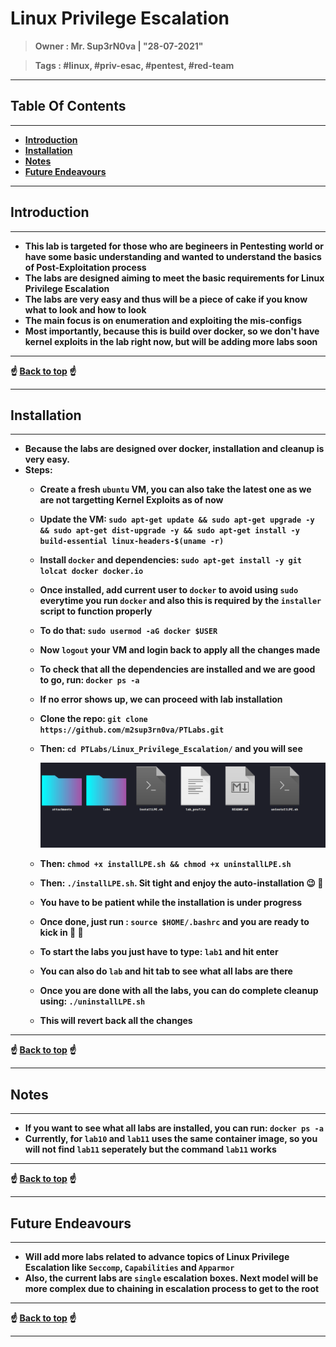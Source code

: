 <h1><b>Linux Privilege Escalation<b></h1>

> **Owner** : Mr. Sup3rN0va | "28-07-2021"

> **Tags** : #linux, #priv-esac, #pentest, #red-team

---

<h2><b>Table Of Contents</b></h2>

---

- [**Introduction**](#introduction)
- [**Installation**](#installation)
- [**Notes**](#notes)
- [**Future Endeavours**](#future-endeavours)

---

## **Introduction**

---

- This lab is targeted for those who are begineers in Pentesting world or have some basic understanding and wanted to understand the basics of Post-Exploitation process
- The labs are designed aiming to meet the basic requirements for Linux Privilege Escalation
- The labs are very easy and thus will be a piece of cake if you know what to look and how to look
- The main focus is on enumeration and exploiting the mis-configs
- Most importantly, because this is build over docker, so we don't have kernel exploits in the lab right now, but will be adding more labs soon

---

<div class='page'/>
☝️ <a href="#">Back to top</a> ☝️

---

## **Installation**

---

- Because the labs are designed over docker, installation and cleanup is very easy.
- Steps:
  - Create a fresh `ubuntu` VM, you can also take the latest one as we are not targetting Kernel Exploits as of now
  - Update the VM: `sudo apt-get update && sudo apt-get upgrade -y && sudo apt-get dist-upgrade -y && sudo apt-get install -y build-essential linux-headers-$(uname -r)`
  - Install `docker` and dependencies: `sudo apt-get install -y git lolcat docker docker.io`
  - Once installed, add current user to `docker` to avoid using `sudo` everytime you run `docker` and also this is required by the `installer` script to function properly
  - To do that: `sudo usermod -aG docker $USER`
  - Now `logout` your VM and login back to apply all the changes made
  - To check that all the dependencies are installed and we are good to go, run: `docker ps -a`
  - If no error shows up, we can proceed with lab installation
  - Clone the repo: `git clone https://github.com/m2sup3rn0va/PTLabs.git`
  - Then: `cd PTLabs/Linux_Privilege_Escalation/` and you will see

    ![1.png](attachments/1.png)

  - Then: `chmod +x installLPE.sh && chmod +x uninstallLPE.sh`
  - Then: `./installLPE.sh`. Sit tight and enjoy the auto-installation :wink: :rainbow:
  - You have to be patient while the installation is under progress
  - Once done, just run : `source $HOME/.bashrc` and you are ready to kick in :clap: :clap:
  - To start the labs you just have to type: `lab1` and hit enter
  - You can also do `lab` and hit tab to see what all labs are there
  - Once you are done with all the labs, you can do complete cleanup using: `./uninstallLPE.sh`
  - This will revert back all the changes

---

<div class='page'/>
☝️ <a href="#">Back to top</a> ☝️

---

## **Notes**

---

- If you want to see what all labs are installed, you can run: `docker ps -a`
- Currently, for `lab10` and `lab11` uses the same container image, so you will not find `lab11` seperately but the command `lab11` works

---

<div class='page'/>
☝️ <a href="#">Back to top</a> ☝️

---

## **Future Endeavours**

---

- Will add more labs related to advance topics of Linux Privilege Escalation like `Seccomp`, `Capabilities` and `Apparmor`
- Also, the current labs are `single` escalation boxes. Next model will be more complex due to chaining in escalation process to get to the root

---

<div class='page'/>
☝️ <a href="#">Back to top</a> ☝️

---
